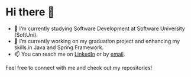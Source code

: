 # Hi there 👋

- 🔭 I’m currently studying Software Development at Software University (SoftUni).
- 🌱 I’m currently working on my graduation project and enhancing my skills in Java and Spring Framework.
- 📫 You can reach me on [LinkedIn](https://www.linkedin.com/in/antoan-yosifov-b1b52026b/) or by [email](mailto:tapaktapxaomi@gmail.com).

Feel free to connect with me and check out my repositories!
